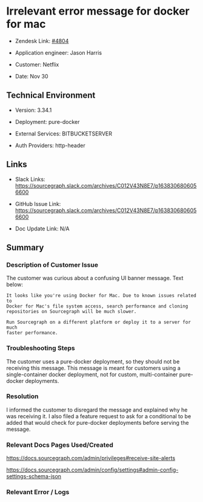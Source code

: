 # Irrelevant error message for docker for mac <!-- Ticket Title  Hint: include keywords to make it searchable -->



- Zendesk Link: [#4804](https://sourcegraph.zendesk.com/agent/tickets/4804)

- Application engineer: Jason Harris

- Customer: Netflix <!-- Redact if this contains personally identifying information -->

- Date: Nov 30


<!-- Data populated from integration, speak to Ben Gordon or Michael Bali if not working -->

<!-- During Internal team trial, fill missing data manually (we are waiting for all data to sync) -->



## Technical Environment

- Version: 3.34.1​

- Deployment: pure-docker

- External Services: BITBUCKETSERVER

- Auth Providers: http-header





## Links
<!-- Data for application engineer manual entry -->
- Slack Links: https://sourcegraph.slack.com/archives/C012V43N8E7/p1638306806056600 

- GitHub Issue Link: https://sourcegraph.slack.com/archives/C012V43N8E7/p1638306806056600 

- Doc Update Link: N/A



## Summary

### Description of Customer Issue

The customer was curious about a confusing UI banner message. Text below: 

```
It looks like you're using Docker for Mac. Due to known issues related to 
Docker for Mac's file system access, search performance and cloning 
repositories on Sourcegraph will be much slower.

Run Sourcegraph on a different platform or deploy it to a server for much
faster performance.
```



### Troubleshooting Steps

The customer uses a pure-docker deployment, so they should not be receiving this message. This message is meant for customers using a single-container docker deployment, not for custom, multi-container pure-docker deployments.



### Resolution

I informed the customer to disregard the message and explained why he was receiving it. I also filed a feature request to ask for a conditional to be added that would check for pure-docker deployments before serving the message.



### Relevant Docs Pages Used/Created

https://docs.sourcegraph.com/admin/privileges#receive-site-alerts 

https://docs.sourcegraph.com/admin/config/settings#admin-config-settings-schema-json 



### Relevant Error / Logs

<!-- Please redact keys, tokens, and personal identifying information -->




<!-- Once complete, upload a copy to https://github.com/sourcegraph/support-tools-internal/tree/main/resolved-tickets as a .md file -->
<!-- Name the file 4804.md -->
